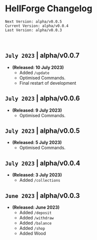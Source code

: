 # HellForge Changelog
`Next Version: alpha/v0.0.5` <br>
`Current Version: alpha/v0.0.4` <br>
`Last Version: alpha/v0.0.3` <br>
<br> <br>
## `July 2023` | alpha/v0.0.7
- **(Released: 10 July 2023)**
  - Added `/update`
  - Optimised Commands.
  - Final restart of development

## `July 2023` | alpha/v0.0.6
- **(Released: 9 July 2023)**
  - Optimised Commands.

## `July 2023` | alpha/v0.0.5
- **(Released: 5 July 2023)**
  - Optimised Commands.

## `July 2023` | alpha/v0.0.4
- **(Released: 3 July 2023)**
  - Added `/collections` <br>

## `June 2023` | alpha/v0.0.3
- **(Released: June 2023)**
  - Added `/deposit`
  - Added `/withdraw` 
  - Added `/balance`
  - Added `/shop`
  - Added Wood
